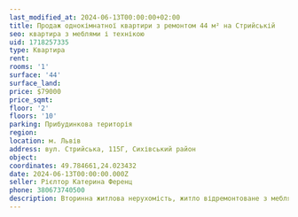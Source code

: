 ```yaml
---
last_modified_at: 2024-06-13T00:00:00+02:00
title: Продаж однокімнатної квартири з ремонтом 44 м² на Стрийській
seo: квартира з меблями і технікою
uid: 1718257335
type: Квартира
rent:
rooms: '1'
surface: '44'
surface_land:
price: $79000
price_sqmt:
floor: '2'
floors: '10'
parking: Прибудинкова територія
region:
location: м. Львів
address: вул. Стрийська, 115Г, Сихівський район
object:
coordinates: 49.784661,24.023432
date: 2024-06-13T00:00:00.000Z
seller: Рієлтор Катерина Ференц
phone: 380673740500
description: Вторинна житлова нерухомість, житло відремонтоване з меблями і технікою, придатне і готове для проживання
---
```

